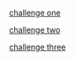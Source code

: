 [challenge one](http://cssdeck.com/labs/2rximjin)

[challenge two](http://cssdeck.com/labs/qxfdrohq)

[challenge three](http://cssdeck.com/labs/2cc79wfp)

